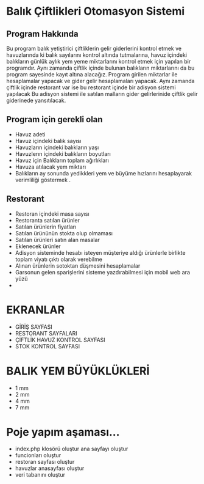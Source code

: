 # Balık Çiftlikleri Otomasyon Sistemi


## Program Hakkında
Bu program balık yetiştirici çiftliklerin gelir giderlerini kontrol etmek ve
havuzlarında ki balık sayılarını kontrol altında tutmalarına, havuz içindeki balıkların
günlük aylık yem yeme miktarlarını kontrol etmek için yapılan bir programdır.
Aynı zamanda çiftlik içinde bulunan balıkların miktarlarını da bu program sayesinde kayıt altına alacağız.
Program girilen miktarlar ile hesaplamalar yapacak ve gider gelir hesaplamaları yapacak.
Aynı zamanda çiftlik içinde restorant var ise bu restorant içinde bir adisyon sistemi yapılacak
Bu adisyon sistemi ile satılan malların gider gelirlerinide çiftlik  gelir giderinede yansıtılacak.

## Program için gerekli olan
* Havuz adeti
* Havuz içindeki balık sayısı
* Havuzların içindeki balıkların yaşı
* Havuzlerın içindeki balıkların boyutları
* Havuz için Balıkların toplam ağırlıkları 
* Havuza atılacak yem miktarı
* Balıkların ay sonunda yedikkleri yem ve büyüme hızlarını hesaplayarak verimliliği göstermek .
## Restorant
* Restoran  içindeki masa sayısı
* Restoranta satılan ürünler
* Satılan ürünlerin fiyatları
* Satılan ürününün stokta olup olmaması
* Satılan ürünleri satın alan masalar
* Eklenecek ürünler
* Adisyon sisteminde hesabı isteyen müşteriye aldığı ürünlerle birlikte toplam viyatı çıktı olarak verebilme
* Alınan ürünlerin sotoktan düşmesini hesaplamalar
* Garsonun gelen sparişlerini sisteme yazdırabilmesi için mobil web ara yüzü
*


# EKRANLAR
* GİRİŞ SAYFASI
* RESTORANT SAYFALARI
* ÇİFTLİK HAVUZ KONTROL SAYFASI 
* STOK KONTROL SAYFASI
# BALIK YEM BÜYÜKLÜKLERİ 
* 1 mm
* 2 mm 
* 4 mm 
* 7 mm
 # Poje yapım aşaması...
 * index.php klosörü oluştur  ana sayfayı oluştur 
 * funcionları oluştur 
 * restoran sayfası oluştur
 * havuzlar anasayfası oluştur 
 * veri tabanını oluştur 

